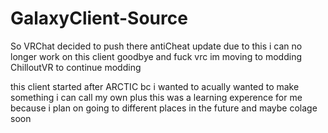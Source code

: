 # GalaxyClient-Source
So VRChat decided to push there antiCheat update due to this i can no longer work on this client goodbye and fuck vrc im moving to modding ChilloutVR to continue modding 

this client started after ARCTIC bc i wanted to acually wanted to make something i can call my own plus this was a learning experence for me because i plan on going to different places in the future and maybe colage soon 
